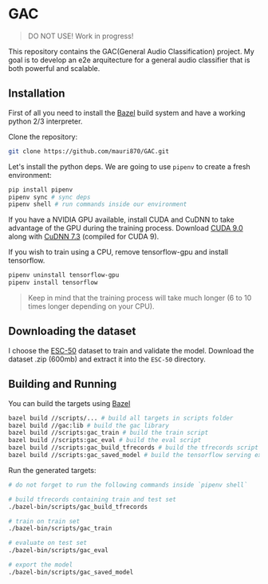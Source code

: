 # GAC

> DO NOT USE! Work in progress!

This repository contains the GAC(General Audio Classification) project. My goal is to develop an e2e arquitecture for a general audio classifier that is both powerful and scalable.

## Installation

First of all you need to install the [Bazel](https://docs.bazel.build/versions/master/install.html) build system and have a working python 2/3 interpreter.

Clone the repository:

```bash
git clone https://github.com/mauri870/GAC.git
```

Let's install the python deps. We are going to use `pipenv` to create a fresh environment:

```bash
pip install pipenv
pipenv sync # sync deps
pipenv shell # run commands inside our environment
```

If you have a NVIDIA GPU available, install CUDA and CuDNN to take advantage of the GPU during the training process. Download [CUDA 9.0](https://developer.nvidia.com/cuda-90-download-archive) along with [CuDNN 7.3](https://developer.nvidia.com/cudnn) (compiled for CUDA 9).

If you wish to train using a CPU, remove tensorflow-gpu and install tensorflow.

```bash
pipenv uninstall tensorflow-gpu
pipenv install tensorflow
```

> Keep in mind that the training process will take much longer (6 to 10 times longer depending on your CPU).

## Downloading the dataset

I choose the [ESC-50](https://github.com/karoldvl/ESC-50) dataset to train and validate the model. Download the dataset .zip (600mb) and extract it into the `ESC-50` directory.

## Building and Running

You can build the targets using [Bazel](http://bazel.build)

```bash
bazel build //scripts/... # build all targets in scripts folder
bazel build //gac:lib # build the gac library
bazel build //scripts:gac_train # build the train script
bazel build //scripts:gac_eval # build the eval script
bazel build //scripts:gac_build_tfrecords # build the tfrecords script
bazel build //scripts:gac_saved_model # build the tensorflow serving exporter script
```

Run the generated targets:

```bash
# do not forget to run the following commands inside `pipenv shell`

# build tfrecords containing train and test set
./bazel-bin/scripts/gac_build_tfrecords

# train on train set
./bazel-bin/scripts/gac_train

# evaluate on test set
./bazel-bin/scripts/gac_eval

# export the model
./bazel-bin/scripts/gac_saved_model
```
